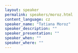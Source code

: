 ```yaml
---
layout: speaker
permalink: speakers/moroz.html
content_language: cz
speaker_name: "Tatiana Moroz"
speaker_description: ""
speaker_presentation: ""
speaker_when: ""
speaker_where: ""
---
```


